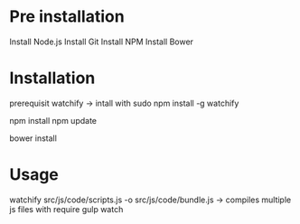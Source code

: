# Pre installation

Install Node.js
Install Git
Install NPM
Install Bower

# Installation

prerequisit watchify -> intall with sudo npm install -g watchify

npm install
npm update

bower install

# Usage

watchify src/js/code/scripts.js -o src/js/code/bundle.js  ->  compiles multiple js files with require
gulp watch 